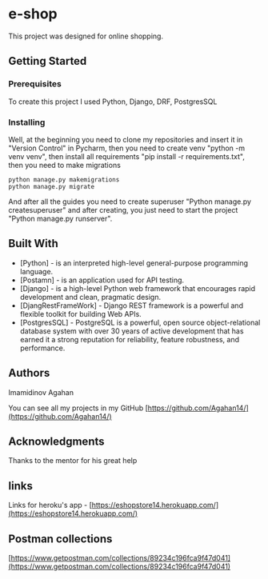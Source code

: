 # e-shop

This project was designed for online shopping.

## Getting Started



### Prerequisites	

To create this project I used Python, Django, DRF, PostgresSQL

### Installing

Well, at the beginning you need to clone my repositories and insert it in "Version Control" in Pycharm, then you need to create venv "python -m venv venv", then install all requirements "pip install -r requirements.txt", then you need to make migrations
```
python manage.py makemigrations
python manage.py migrate
```
And after all the guides you need to create superuser "Python manage.py createsuperuser" and after creating, you just need to start the project "Python manage.py runserver".

## Built With

* [Python] - is an interpreted high-level general-purpose programming language.
* [Postamn] - is an application used for API testing.
* [Django] - is a high-level Python web framework that encourages rapid development and clean, pragmatic design.
* [DjangRestFrameWork] - Django REST framework is a powerful and flexible toolkit for building Web APIs.
* [PostgresSQL] - PostgreSQL is a powerful, open source object-relational database system with over 30 years of active development that has earned it a strong reputation for reliability, feature robustness, and performance.

## Authors

Imamidinov Agahan

You can see all my projects in my GitHub [https://github.com/Agahan14/](https://github.com/Agahan14/)


## Acknowledgments

Thanks to the mentor for his great help

## links

Links for heroku's app - [https://eshopstore14.herokuapp.com/](https://eshopstore14.herokuapp.com/)

## Postman collections

[https://www.getpostman.com/collections/89234c196fca9f47d041](https://www.getpostman.com/collections/89234c196fca9f47d041)